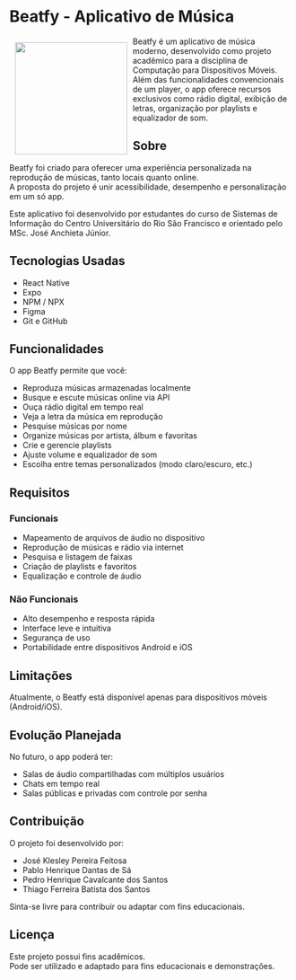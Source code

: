 # Beatfy - Aplicativo de Música

<img src="readme/beatfy_logo.png" align="left" width="200" hspace="10" vspace="10">

Beatfy é um aplicativo de música moderno, desenvolvido como projeto acadêmico para a disciplina de Computação para Dispositivos Móveis.  
Além das funcionalidades convencionais de um player, o app oferece recursos exclusivos como rádio digital, exibição de letras, organização por playlists e equalizador de som.


## Sobre

Beatfy foi criado para oferecer uma experiência personalizada na reprodução de músicas, tanto locais quanto online.  
A proposta do projeto é unir acessibilidade, desempenho e personalização em um só app.

Este aplicativo foi desenvolvido por estudantes do curso de Sistemas de Informação do Centro Universitário do Rio São Francisco e orientado pelo MSc. José Anchieta Júnior.

## Tecnologias Usadas

- React Native
- Expo
- NPM / NPX
- Figma
- Git e GitHub

## Funcionalidades

O app Beatfy permite que você:

- Reproduza músicas armazenadas localmente
- Busque e escute músicas online via API
- Ouça rádio digital em tempo real
- Veja a letra da música em reprodução
- Pesquise músicas por nome
- Organize músicas por artista, álbum e favoritas
- Crie e gerencie playlists
- Ajuste volume e equalizador de som
- Escolha entre temas personalizados (modo claro/escuro, etc.)

## Requisitos

### Funcionais

- Mapeamento de arquivos de áudio no dispositivo
- Reprodução de músicas e rádio via internet
- Pesquisa e listagem de faixas
- Criação de playlists e favoritos
- Equalização e controle de áudio

### Não Funcionais

- Alto desempenho e resposta rápida
- Interface leve e intuitiva
- Segurança de uso
- Portabilidade entre dispositivos Android e iOS

## Limitações

Atualmente, o Beatfy está disponível apenas para dispositivos móveis (Android/iOS).

## Evolução Planejada

No futuro, o app poderá ter:

- Salas de áudio compartilhadas com múltiplos usuários
- Chats em tempo real
- Salas públicas e privadas com controle por senha

## Contribuição

O projeto foi desenvolvido por:

- José Klesley Pereira Feitosa  
- Pablo Henrique Dantas de Sá  
- Pedro Henrique Cavalcante dos Santos  
- Thiago Ferreira Batista dos Santos  

Sinta-se livre para contribuir ou adaptar com fins educacionais.

## Licença

Este projeto possui fins acadêmicos.  
Pode ser utilizado e adaptado para fins educacionais e demonstrações.

